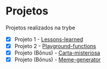 # Projetos

Projetos realizados na trybe

- [x] Projeto 1 - [Lessons-learned](https://imvictorm.github.io/Projetos/lessons-learned/)
- [x] Projeto 2 - [Playground-functions](https://github.com/ImVictorM/Projetos/tree/main/playground-functions/src)
- [x] Projeto (Bônus) - [Carta-misteriosa](https://imvictorm.github.io/carta-misteriosa/)
- [x] Projeto (Bônus) - [Meme-generator](https://imvictorm.github.io/meme-generator/)
